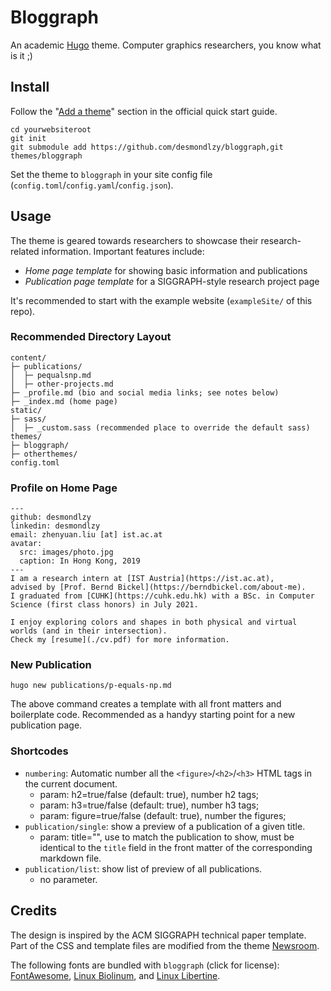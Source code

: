 # Bloggraph

An academic [Hugo](https://gohugo.io/) theme. Computer graphics researchers, you know what is it ;)

## Install

Follow the "[Add a theme](https://gohugo.io/getting-started/quick-start/#step-3-add-a-theme)" section in the official quick start guide.

```
cd yourwebsiteroot
git init
git submodule add https://github.com/desmondlzy/bloggraph,git themes/bloggraph
```

Set the theme to `bloggraph` in your site config file (`config.toml`/`config.yaml`/`config.json`).

## Usage

The theme is geared towards researchers to showcase their research-related information. Important features include:

- _Home page template_ for showing basic information and publications
- _Publication page template_ for a SIGGRAPH-style research project page

It's recommended to start with the example website (`exampleSite/` of this repo).

### Recommended Directory Layout

```
content/
├─ publications/
│  ├─ pequalsnp.md
│  ├─ other-projects.md
├─ _profile.md (bio and social media links; see notes below)
├─ _index.md (home page)
static/
├─ sass/
│  ├─ _custom.sass (recommended place to override the default sass)
themes/
├─ bloggraph/
├─ otherthemes/
config.toml
```

### Profile on Home Page
```
---
github: desmondlzy
linkedin: desmondlzy
email: zhenyuan.liu [at] ist.ac.at
avatar:
  src: images/photo.jpg
  caption: In Hong Kong, 2019
---
I am a research intern at [IST Austria](https://ist.ac.at),
advised by [Prof. Bernd Bickel](https://berndbickel.com/about-me).
I graduated from [CUHK](https://cuhk.edu.hk) with a BSc. in Computer Science (first class honors) in July 2021.

I enjoy exploring colors and shapes in both physical and virtual worlds (and in their intersection).
Check my [resume](./cv.pdf) for more information.
```


### New Publication

```
hugo new publications/p-equals-np.md
```
The above command creates a template with all front matters and boilerplate code. Recommended as a handyy starting point for a new publication page.

### Shortcodes

- `numbering`: Automatic number all the `<figure>`/`<h2>`/`<h3>` HTML tags in the current document.
	- param: h2=true/false (default: true), number h2 tags;
	- param: h3=true/false (default: true), number h3 tags;
	- param: figure=true/false (default: true), number the figures;
- `publication/single`: show a preview of a publication of a given title.
	- param: title="", use to match the publication to show, must be identical to the `title` field in the front matter of the corresponding markdown file.
- `publication/list`:  show list of preview of all publications.
	- no parameter.

## Credits

The design is inspired by the ACM SIGGRAPH technical paper template. Part of the CSS and template files are modified from the theme [Newsroom](https://github.com/onweru/newsroom).

The following fonts are bundled with `bloggraph` (click for license):
[FontAwesome](https://fontawesome.com/v4.7/license/), 
[Linux Biolinum](https://www.fontsquirrel.com/license/linux-biolinum), and 
[Linux Libertine](https://www.fontsquirrel.com/license/linux-libertine).